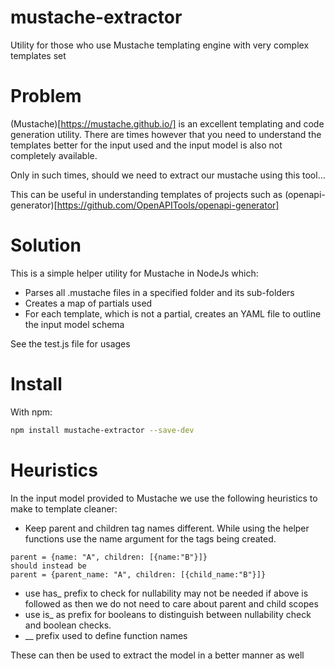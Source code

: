 # mustache-extractor
Utility for those who use Mustache templating engine with very complex templates set

# Problem

(Mustache)[https://mustache.github.io/] is an excellent templating and code generation utility.
There are times however that you need to understand the templates better for the input used and the input model is also not completely available.

Only in such times, should we need to extract our mustache using this tool...

This can be useful in understanding templates of projects such as (openapi-generator)[https://github.com/OpenAPITools/openapi-generator]

# Solution
This is a simple helper utility for Mustache in NodeJs which:
- Parses all .mustache files in a specified folder and its sub-folders
- Creates a map of partials used
- For each template, which is not a partial, creates an YAML file to outline the input model schema


See the test.js file for usages

# Install

With npm:
```sh
npm install mustache-extractor --save-dev
```

# Heuristics
In the input model provided to Mustache we use the following heuristics to make to template cleaner:
- Keep parent and children tag names different. While using the helper functions use the name argument for the tags being created.
```
parent = {name: "A", children: [{name:"B"}]}
should instead be
parent = {parent_name: "A", children: [{child_name:"B"}]}
```
- use has_ prefix to check for nullability may not be needed if above is followed as then we do not need to care about parent and child scopes
- use is_ as prefix for booleans to distinguish between nullability check and boolean checks.
- __ prefix used to define function names

These can then be used to extract the model in a better manner as well
